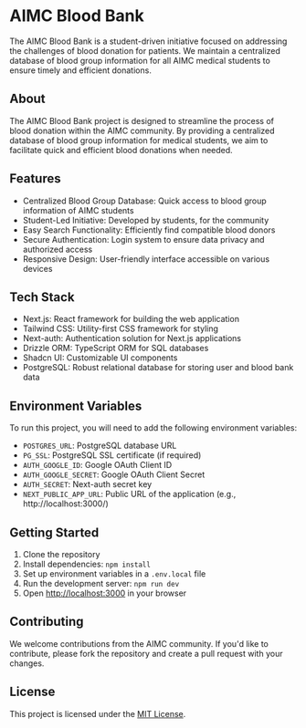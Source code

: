 # AIMC Blood Bank

The AIMC Blood Bank is a student-driven initiative focused on addressing the challenges of blood donation for patients. We maintain a centralized database of blood group information for all AIMC medical students to ensure timely and efficient donations.

## About

The AIMC Blood Bank project is designed to streamline the process of blood donation within the AIMC community. By providing a centralized database of blood group information for medical students, we aim to facilitate quick and efficient blood donations when needed.

## Features

- Centralized Blood Group Database: Quick access to blood group information of AIMC students
- Student-Led Initiative: Developed by students, for the community
- Easy Search Functionality: Efficiently find compatible blood donors
- Secure Authentication: Login system to ensure data privacy and authorized access
- Responsive Design: User-friendly interface accessible on various devices

## Tech Stack

- Next.js: React framework for building the web application
- Tailwind CSS: Utility-first CSS framework for styling
- Next-auth: Authentication solution for Next.js applications
- Drizzle ORM: TypeScript ORM for SQL databases
- Shadcn UI: Customizable UI components
- PostgreSQL: Robust relational database for storing user and blood bank data

## Environment Variables

To run this project, you will need to add the following environment variables:

- `POSTGRES_URL`: PostgreSQL database URL
- `PG_SSL`: PostgreSQL SSL certificate (if required)
- `AUTH_GOOGLE_ID`: Google OAuth Client ID
- `AUTH_GOOGLE_SECRET`: Google OAuth Client Secret
- `AUTH_SECRET`: Next-auth secret key
- `NEXT_PUBLIC_APP_URL`: Public URL of the application (e.g., http://localhost:3000/)

## Getting Started

1. Clone the repository
2. Install dependencies: `npm install`
3. Set up environment variables in a `.env.local` file
4. Run the development server: `npm run dev`
5. Open [http://localhost:3000](http://localhost:3000) in your browser

## Contributing

We welcome contributions from the AIMC community. If you'd like to contribute, please fork the repository and create a pull request with your changes.

## License

This project is licensed under the [MIT License](LICENSE).